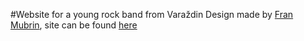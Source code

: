 #Website for a young rock band from Varaždin
Design made by [Fran Mubrin](https://twitter.com/franmubrin), site can be found [here](http://jamritual.com/)
